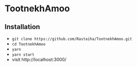 # TootnekhAmoo

## Installation

- `git clone https://github.com/Rastaiha/TootnekhAmoo.git`
- `cd TootnekhAmoo`
- `yarn`
- `yarn start`
- visit http://localhost:3000/
